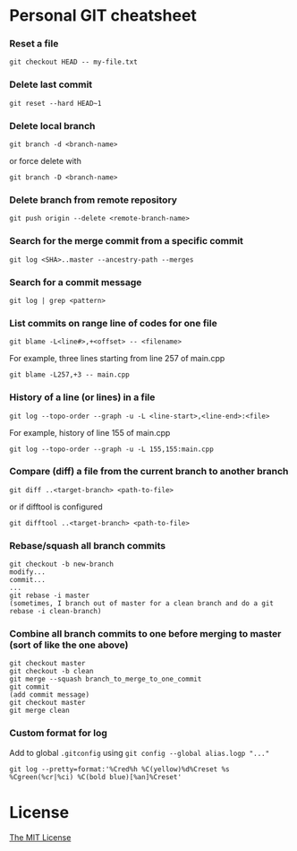 # Personal GIT cheatsheet

### Reset a file

```
git checkout HEAD -- my-file.txt
```

### Delete last commit

```
git reset --hard HEAD~1
```

### Delete local branch

```
git branch -d <branch-name>
```

or force delete with

```
git branch -D <branch-name>
```

### Delete branch from remote repository

```
git push origin --delete <remote-branch-name>
```

### Search for the merge commit from a specific commit

```
git log <SHA>..master --ancestry-path --merges
```

### Search for a commit message

```
git log | grep <pattern>
```

### List commits on range line of codes for one file

```
git blame -L<line#>,+<offset> -- <filename>
```

For example, three lines starting from line 257 of main.cpp

```
git blame -L257,+3 -- main.cpp
```

### History of a line (or lines) in a file

```
git log --topo-order --graph -u -L <line-start>,<line-end>:<file>
```

For example, history of line 155 of main.cpp

```
git log --topo-order --graph -u -L 155,155:main.cpp
```

### Compare (diff) a file from the current branch to another branch

```
git diff ..<target-branch> <path-to-file>
```

or if difftool is configured

```
git difftool ..<target-branch> <path-to-file>
```

### Rebase/squash all branch commits

```
git checkout -b new-branch
modify...
commit...
...
git rebase -i master
(sometimes, I branch out of master for a clean branch and do a git rebase -i clean-branch)
```

### Combine all branch commits to one before merging to master (sort of like the one above)

```
git checkout master
git checkout -b clean
git merge --squash branch_to_merge_to_one_commit
git commit
(add commit message)
git checkout master
git merge clean
```

### Custom format for log

Add to global `.gitconfig` using `git config --global alias.logp "..."`

```
git log --pretty=format:'%Cred%h %C(yellow)%d%Creset %s %Cgreen(%cr|%ci) %C(bold blue)[%an]%Creset'
```

# License

[The MIT License](./LICENSE.md)
